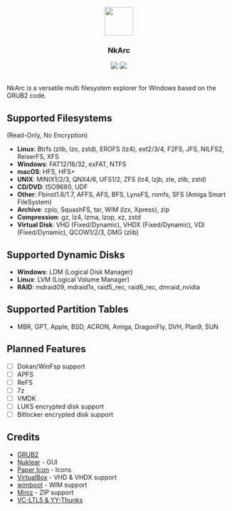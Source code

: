 <br />
<div align="center">
  <img src="nuklear.ico" width="64" height="64">
  <h3 align="center">NkArc</h3>
  <img src="https://img.shields.io/github/license/a1ive/NkArc">
  <img src="https://img.shields.io/github/actions/workflow/status/a1ive/NkArc/msbuild.yml">
</div>
<br />

NkArc is a versatile multi filesystem explorer for Windows based on the GRUB2 code.

## Supported Filesystems
(Read-Only, No Encryption)
- **Linux**: Btrfs (zlib, lzo, zstd), EROFS (lz4), ext2/3/4, F2FS, JFS, NILFS2, ReiserFS, XFS
- **Windows**: FAT12/16/32, exFAT, NTFS
- **macOS**: HFS, HFS+
- **UNIX**: MINIX1/2/3, QNX4/6, UFS1/2, ZFS (lz4, lzjb, zle, zlib, zstd)
- **CD/DVD**: ISO9660, UDF
- **Other**: Fbinst1.6/1.7, AFFS, AFS, BFS, LynxFS, romfs, SFS (Amiga Smart FileSystem)
- **Archive**: cpio, SquashFS, tar, WIM (lzx, Xpress), zip
- **Compression**: gz, lz4, lzma, lzop, xz, zstd
- **Virtual Disk**: VHD (Fixed/Dynamic), VHDX (Fixed/Dynamic), VDI (Fixed/Dynamic), QCOW1/2/3, DMG (zlib)
## Supported Dynamic Disks
- **Windows**: LDM (Logical Disk Manager)
- **Linux**: LVM (Logical Volume Manager)
- **RAID**: mdraid09, mdraid1x, raid5_rec, raid6_rec, dmraid_nvidia
## Supported Partition Tables
- MBR, GPT, Apple, BSD, ACRON, Amiga, DragonFly, DVH, Plan9, SUN
 
## Planned Features
- [ ] Dokan/WinFsp support
- [ ] APFS
- [ ] ReFS
- [ ] 7z
- [ ] VMDK
- [ ] LUKS encrypted disk support
- [ ] Bitlocker encrypted disk support

## Credits
- [GRUB2](https://www.gnu.org/software/grub/)
- [Nuklear](https://github.com/Immediate-Mode-UI/Nuklear) - GUI
- [Paper Icon](https://github.com/snwh/paper-icon-theme) - Icons
- [VirtualBox](https://www.virtualbox.org) - VHD & VHDX support
- [wimboot](https://github.com/ipxe/wimboot) - WIM support
- [Miniz](https://github.com/richgel999/miniz) - ZIP support
- [VC-LTL5 & YY-Thunks](https://github.com/Chuyu-Team)
